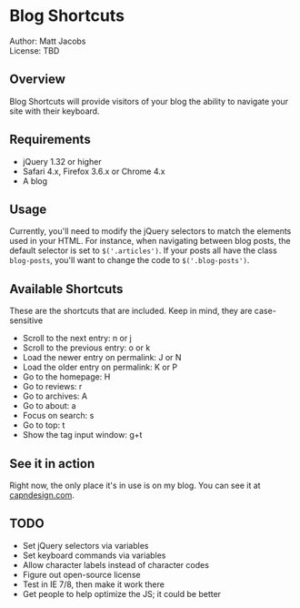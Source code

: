 # Blog Shortcuts

Author: Matt Jacobs  
License: TBD

## Overview

Blog Shortcuts will provide visitors of your blog the ability to navigate your site with their keyboard.

## Requirements

* jQuery 1.32 or higher
* Safari 4.x, Firefox 3.6.x or Chrome 4.x
* A blog


## Usage

Currently, you'll need to modify the jQuery selectors to match the elements used in your HTML. For instance, when navigating between blog posts, the default selector is set to `$('.articles')`. If your posts all have the class `blog-posts`, you'll want to change the code to `$('.blog-posts')`.

## Available Shortcuts

These are the shortcuts that are included. Keep in mind, they are case-sensitive

* Scroll to the next entry: n or j
* Scroll to the previous entry: o or k
* Load the newer entry on permalink: J or N
* Load the older entry on permalink: K or P
* Go to the homepage: H
* Go to reviews: r
* Go to archives: A
* Go to about: a
* Focus on search: s
* Go to top: t
* Show the tag input window: g+t

## See it in action

Right now, the only place it's in use is on my blog. You can see it at [capndesign.com](http://capndesign.com).

## TODO

* Set jQuery selectors via variables
* Set keyboard commands via variables
* Allow character labels instead of character codes
* Figure out open-source license
* Test in IE 7/8, then make it work there
* Get people to help optimize the JS; it could be better